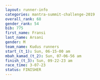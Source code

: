 ```yaml
---
layout: runner-info 
categories: mantra-summit-challenge-2019 
overall_rank: 68
gender_rank: 54
bib: 775
first_name: Fransi
last_name: Arsani
gender: M
team_name: Kudus runners
start_(t_1): Sun, 06-15-00 am
mbah_kamad_(t_2): Sun, 07-06-56 am
finish_(t_3): Sun, 09-22-23 am
race_time: 3-07-23
status: FINISHER
---
```


